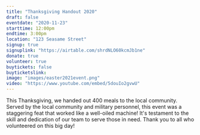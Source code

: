 ```yaml
---
title: "Thanksgiving Handout 2020"
draft: false
eventdate: "2020-11-23"
starttime: 12:00pm
endtime: 3:00pm
location: "123 Seasame Street"
signup: true
signuplink: "https://airtable.com/shrdNLO60kcmJb1ne"
donate: true
volunteer: true
buytickets: false
buyticketslink:
image: "images/easter2021event.png"
video: "https://www.youtube.com/embed/5douIo2gvwU"
---
```


This Thanksgiving, we handed out 400 meals to the local community. Served by the local community and military personnel, this event was a staggering feat that worked like a well-oiled machine! It's testament to the skill and dedication of our team to serve those in need. Thank you to all who volunteered on this big day!
